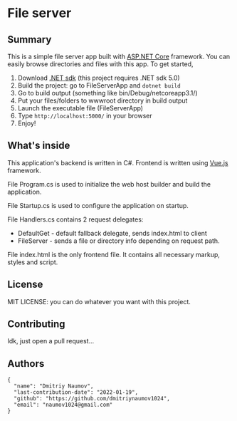 # File server

## Summary

This is a simple file server app built with [ASP.NET Core](https://dotnet.microsoft.com/en-us/apps/aspnet) framework. You can easily browse directories and files with this app. To get started,
1. Download [.NET sdk](https://dotnet.microsoft.com/en-us/download/dotnet/5.0) (this project requires .NET sdk 5.0)
2. Build the project: go to FileServerApp and `dotnet build`
3. Go to build output (something like bin/Debug/netcoreapp3.1/)
4. Put your files/folders to wwwroot directory in build output
5. Launch the executable file (FileServerApp)
6. Type `http://localhost:5000/` in your browser
7. Enjoy!

## What's inside

This application's backend is written in C#. Frontend is written using [Vue.js](https://vuejs.org) framework.

File Program.cs is used to initialize the web host builder and build the application.

File Startup.cs is used to configure the application on startup.

File Handlers.cs contains 2 request delegates:
- DefaultGet - default fallback delegate, sends index.html to client
- FileServer - sends a file or directory info depending on request path.

File index.html is the only frontend file. It contains all necessary markup, styles and script. 

## License 

MIT LICENSE: you can do whatever you want with this project.

## Contributing

Idk, just open a pull request...

## Authors

```
{
  "name": "Dmitriy Naumov",
  "last-contribution-date": "2022-01-19",
  "github": "https://github.com/dmitriynaumov1024",
  "email": "naumov1024@gmail.com"
}
```
